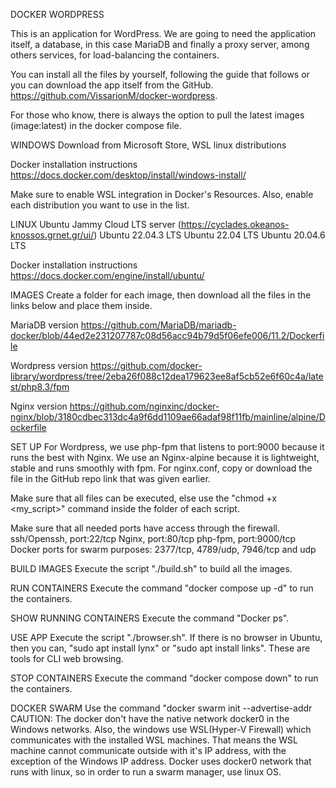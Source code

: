 DOCKER WORDPRESS

This is an application for WordPress. We are going to need the application itself, a database, in this case MariaDB and finally a proxy server, among others services, for load-balancing the containers.

You can install all the files by yourself, following the guide that follows or you can download the app itself from the GitHub. https://github.com/VissarionM/docker-wordpress. 

For those who know, there is always the option to pull the latest images (image:latest) in the docker compose file.

WINDOWS
Download from Microsoft Store, WSL linux distributions

Docker installation instructions
https://docs.docker.com/desktop/install/windows-install/

Make sure to enable WSL integration in Docker's Resources. Also, enable each distribution you want to use in the list.

LINUX 
Ubuntu Jammy Cloud LTS server (https://cyclades.okeanos-knossos.grnet.gr/ui/)
Ubuntu 22.04.3 LTS
Ubuntu 22.04 LTS
Ubuntu 20.04.6 LTS

Docker installation instructions
https://docs.docker.com/engine/install/ubuntu/

IMAGES
Create a folder for each image, then download all the files in the links below and place them inside.

MariaDB version
https://github.com/MariaDB/mariadb-docker/blob/44ed2e231207787c08d56acc94b79d5f06efe006/11.2/Dockerfile

Wordpress version
https://github.com/docker-library/wordpress/tree/2eba26f088c12dea179623ee8af5cb52e6f60c4a/latest/php8.3/fpm

Nginx version
https://github.com/nginxinc/docker-nginx/blob/3180cdbec313dc4a9f6dd1109ae66adaf98f11fb/mainline/alpine/Dockerfile

SET UP
For Wordpress, we use php-fpm that listens to port:9000 because it runs the best with Nginx.
We use an Nginx-alpine because it is lightweight, stable and runs smoothly with fpm.
For nginx.conf, copy or download the file in the GitHub repo link that was given earlier. 

Make sure that all files can be executed, else use the "chmod +x <my_script>" command inside the folder of each script.

Make sure that all needed ports have access through the firewall. 
ssh/Openssh, port:22/tcp
Nginx, port:80/tcp
php-fpm, port:9000/tcp
Docker ports for swarm purposes: 2377/tcp, 4789/udp, 7946/tcp and udp

BUILD IMAGES
Execute the script "./build.sh" to build all the images.

RUN CONTAINERS
Execute the command "docker compose up -d" to run the containers.
    
SHOW RUNNING CONTAINERS
Execute the command "Docker ps".

USE APP
Execute the script "./browser.sh".
If there is no browser in Ubuntu, then you can, 
    "sudo apt install lynx"
    or
    "sudo apt install links".
These are tools for CLI web browsing.

STOP CONTAINERS
Execute the command "docker compose down" to run the containers.

DOCKER SWARM
Use the command "docker swarm init --advertise-addr <IP address>
CAUTION: The docker don't have the native network docker0 in the Windows networks. Also, the windows use WSL(Hyper-V Firewall) which communicates with the installed WSL machines. That means the WSL machine cannot communicate outside with it's IP address, with the exception of the Windows IP address. Docker uses docker0 network that runs with linux, so in order to run a swarm manager, use linux OS.
